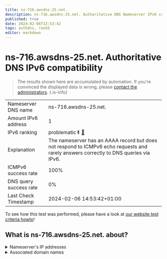 ```yaml
---
title: ns-716.awsdns-25.net.
description: ns-716.awsdns-25.net. Authoritative DNS Nameserver IPv6 compatibility
published: true
date: 2024-02-06T13:53:42
tags: authdns, rank5
editor: markdown
---
```


# ns-716.awsdns-25.net. Authoritative DNS IPv6 compatibility

> The results shown here are accumulated by automation. If you're convinced the displayed data is wrong, please [contact the administrators](/howto/chat). 
{.is-info}




|   |   |
| - | - |
| Nameserver DNS name | ns-716.awsdns-25.net.
| Amount IPv6 address | 1
| IPv6 ranking | problematic :arrow_double_down: [🔗](/howto/ranking) |
| Explanation | The nameserver has an AAAA record but does not respond to ICMPv6 echo requests and rarely answers correctly to DNS queries via IPv6. |
| ICMPv6 success rate | 100%|
| DNS query success rate | 0% |
| Last Check Timestamp | 2024-02-06 14:53:42+01:00 |

To see how this test was performed, please have a look at [our website test criteria howto](/howto/testcriteria/authdns)!


## What is ns-716.awsdns-25.net. about?




<details>
<summary>Nameserver's IP addresses</summary>

2600:9000:5302:cc00::1

</details>



<details>
<summary>Associated domain names</summary>

www.booking.com

</details>
